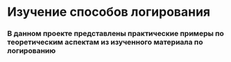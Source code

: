 # Изучение способов логирования
### В данном проекте представлены практические примеры по теоретическим аспектам из изученного материала по логированию